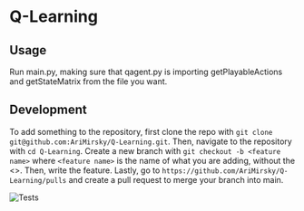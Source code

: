 # Q-Learning

## Usage

Run main.py, making sure that qagent.py is importing getPlayableActions and getStateMatrix from the file you want.

## Development

To add something to the repository, first clone the repo with `git clone git@github.com:AriMirsky/Q-Learning.git`. Then, navigate to the repository with `cd Q-Learning`. Create a new branch with `git checkout -b <feature name>` where `<feature name>` is the name of what you are adding, without the <>. Then, write the feature. Lastly, go to `https://github.com/AriMirsky/Q-Learning/pulls` and create a pull request to merge your branch into main.

![Tests](https://github.com/AriMirsky/Q-Learning/blob/12-testing/github/workflows/tests.yml/badge.svg)